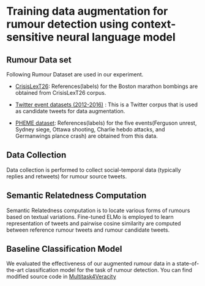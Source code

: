 # Training data augmentation for rumour detection using context-sensitive neural language model

## Rumour Data set

Following Rumour Dataset are used in our experiment.

* [CrisisLexT26](https://github.com/sajao/CrisisLex/tree/master/data/CrisisLexT26): References(labels) for the Boston marathon bombings are obtained from CrisisLexT26 corpus.

* [Twitter event datasets (2012-2016)](https://figshare.com/articles/Twitter_event_datasets_2012-2016_/5100460) : This is a Twitter corpus that is used as candidate tweets for data augmentation. 

* [PHEME dataset](https://figshare.com/articles/PHEME_dataset_for_Rumour_Detection_and_Veracity_Classification/6392078): References(labels) for the five events(Ferguson unrest, Sydney siege, Ottawa shooting, Charlie hebdo attacks, and Germanwings plance crash) are obtained from this data.

## Data Collection

Data collection is performed to collect social-temporal data (typically replies and retweets) for rumour source tweets.

## Semantic Relatedness Computation

Semantic Relatedness computation is to locate various forms of rumours based on textual variations. 
Fine-tuned ELMo is employed to learn representation of tweets and 
pairwise cosine similarity are computed between reference rumour tweets and rumour candidate tweets.

## Baseline Classification Model

We evaluated the effectiveness of our augmented rumour data in a state-of-the-art classification model for the task of rumour detection. You can find modified source code in [Multitask4Veracity](https://github.com/soojihan/Multitask4Veracity)
